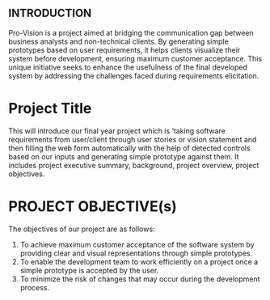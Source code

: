 
## INTRODUCTION

Pro-Vision is a project aimed at bridging the communication gap between business analysts and non-technical clients. By generating simple prototypes based on user requirements, it helps clients visualize their system before development, ensuring maximum customer acceptance. This unique initiative seeks to enhance the usefulness of the final developed system by addressing the challenges faced during requirements elicitation.

# Project Title
This will introduce our final year project which is ‘taking software requirements from user/client 
through user stories or vision statement and then filling the web form automatically with the help of detected
controls based on our inputs and generating simple prototype against them. It includes project executive 
summary, background, project overview, project objectives. 

# PROJECT OBJECTIVE(s)

The objectives of our project are as follows:

1) To achieve maximum customer acceptance of the software system by providing clear and visual representations through simple prototypes.
2) To enable the development team to work efficiently on a project once a simple prototype is accepted by the user.
3) To minimize the risk of changes that may occur during the development process.



